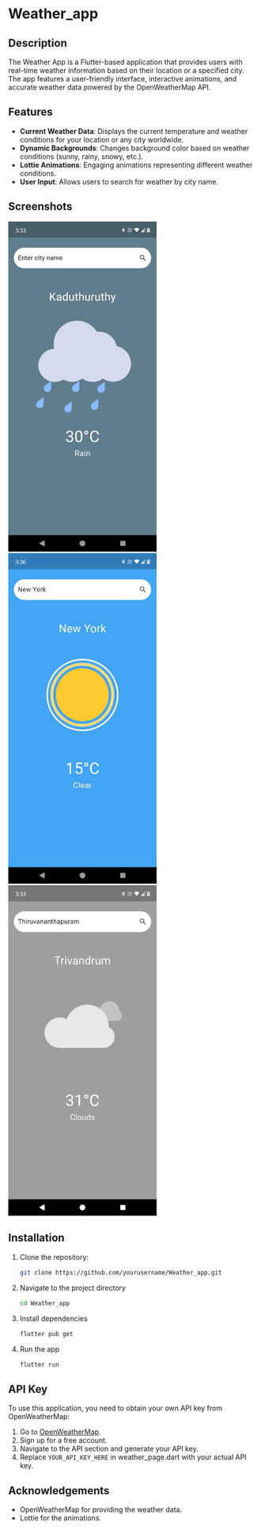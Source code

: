 # Weather_app

## Description
The Weather App is a Flutter-based application that provides users with real-time weather information based on their location or a specified city. The app features a user-friendly interface, interactive animations, and accurate weather data powered by the OpenWeatherMap API.

## Features
- **Current Weather Data**: Displays the current temperature and weather conditions for your location or any city worldwide.
- **Dynamic Backgrounds**: Changes background color based on weather conditions (sunny, rainy, snowy, etc.).
- **Lottie Animations**: Engaging animations representing different weather conditions.
- **User Input**: Allows users to search for weather by city name.

## Screenshots
<img src="screenshots/current_city.png" alt="Current City" width="300" />
<img src="screenshots/sunny.png" alt="City 2" width="300" />
<img src="screenshots/cloudy.png" alt="City 3" width="300" />

## Installation
1. Clone the repository:
   ```bash
   git clone https://github.com/yourusername/Weather_app.git
2. Navigate to the project directory
   ```bash
   cd Weather_app
3. Install dependencies
   ```bash
   flutter pub get
4. Run the app
   ```bash
   flutter run
   
## API Key
To use this application, you need to obtain your own API key from OpenWeatherMap:

1. Go to [OpenWeatherMap](https://openweathermap.org/).
2. Sign up for a free account.
3. Navigate to the API section and generate your API key.
4. Replace `YOUR_API_KEY_HERE` in weather_page.dart with your actual API key.

## Acknowledgements
- OpenWeatherMap for providing the weather data.
- Lottie for the animations.

